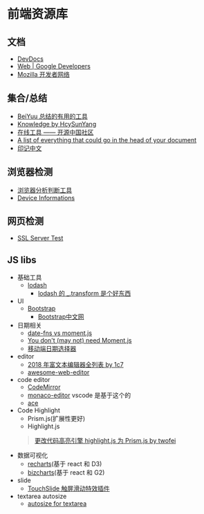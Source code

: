 # 前端资源库

## 文档

* [DevDocs](http://devdocs.io/)
* [Web | Google Developers](https://developers.google.com/web/)
* [Mozilla 开发者网络](https://developer.mozilla.org/zh-CN/)

## 集合/总结

* [BeiYuu 总结的有用的工具](http://beiyuu.com/wiki)
* [Knowledge by HcySunYang](https://kb.hcysun.me/#/)
* [在线工具 —— 开源中国社区](http://tool.oschina.net/)
* [A list of everything that could go in the head of your document](http://gethead.info/)
* [印记中文](https://docschina.org/)

## 浏览器检测

* [浏览器分析判断工具](http://passer-by.com/browser/)
* [Device Informations](http://mydevice.io/)

## 网页检测

* [SSL Server Test](https://www.ssllabs.com/ssltest/analyze.html)

## JS libs

* 基础工具
  * [lodash](https://lodash.com/docs)
    * [lodash 的 _.transform 是个好东西](https://stackoverflow.com/questions/26749704/lodash-groupby-on-object-preserve-keys)
* UI
  * [Bootstrap](http://getbootstrap.com)
    * [Bootstrap中文网](http://www.bootcss.com)
* 日期相关
  * [date-fns vs moment.js](https://github.com/date-fns/date-fns/issues/275#issuecomment-26493418)
  * [You don't (may not) need Moment.js](https://github.com/you-dont-need/You-Dont-Need-Momentjs)
  * [移动端日期选择器](http://cubiq.org/dropbox/sw/)
* editor
  * [2018 年富文本编辑器全列表 by 1c7](http://1c7.me/2018-rich-text-wysiwyg-editor-full-list/)
  * [awesome-web-editor](https://github.com/xjh22222228/awesome-web-editor)
* code editor
  * [CodeMirror](https://github.com/codemirror/CodeMirror)
  * [monaco-editor](https://github.com/Microsoft/monaco-editor) vscode 是基于这个的
  * [ace](https://github.com/ajaxorg/ace)
* Code Highlight
  * Prism.js(扩展性更好)
  * Highlight.js
  > [更改代码高亮引擎 highlight.js 为 Prism.js by twofei](https://blog.twofei.com/725/)
* 数据可视化
  * [recharts](http://recharts.org/#/en-US/api)(基于 react 和 D3)
  * [bizcharts](http://bizcharts.net/products/bizCharts/api/bizcharts)(基于 react 和 G2)
* slide
  * [TouchSlide 触屏滑动特效插件](http://www.superslide2.com/TouchSlide/index.html)
* textarea autosize
  * [autosize for textarea](https://github.com/jackmoore/autosize)